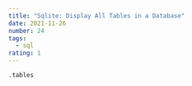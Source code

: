 ```yaml
---
title: "Sqlite: Display All Tables in a Database"
date: 2021-11-26
number: 24
tags:
  - sql
rating: 1
---
```


```
.tables
```
